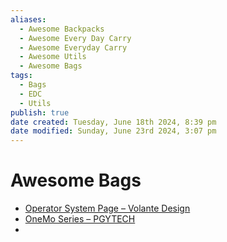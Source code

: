 ```yaml
---
aliases:
  - Awesome Backpacks
  - Awesome Every Day Carry
  - Awesome Everyday Carry
  - Awesome Utils
  - Awesome Bags
tags:
  - Bags
  - EDC
  - Utils
publish: true
date created: Tuesday, June 18th 2024, 8:39 pm
date modified: Sunday, June 23rd 2024, 3:07 pm
---
```


# Awesome Bags
- [Operator System Page – Volante Design](https://www.volantedesign.us/pages/operator-system-page)
- [OneMo Series – PGYTECH](https://www.pgytech.com/collections/onemo-bags)
- 